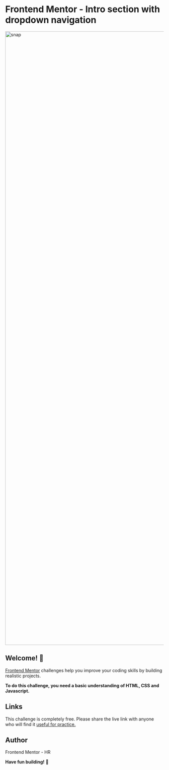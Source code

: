 # Frontend Mentor - Intro section with dropdown navigation

<img width="1946" alt="snap" src="https://user-images.githubusercontent.com/101202952/197359023-9a2890b1-2067-496b-a5a3-f6fc97318920.png">

## Welcome! 👋

[Frontend Mentor](https://www.frontendmentor.io) challenges help you improve your coding skills by building realistic projects.

**To do this challenge, you need a basic understanding of HTML, CSS and Javascript.**


## Links

This challenge is completely free. Please share the live link with anyone who will find it [useful for practice.](https://transcendent-dropdown-b48f68.netlify.app/)


## Author

Frontend Mentor - HR

**Have fun building!** 🚀
